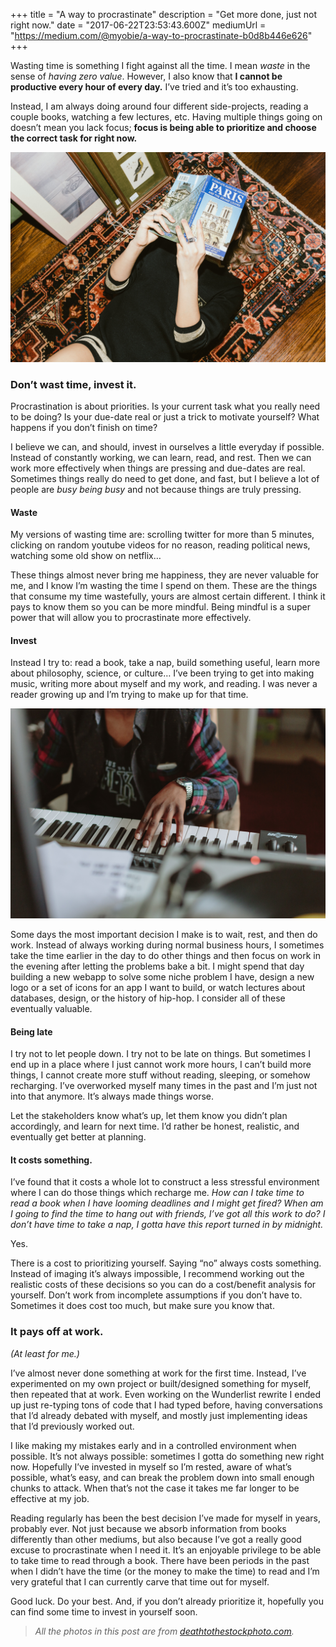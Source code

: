 +++
title = "A way to procrastinate"
description = "Get more done, just not right now."
date = "2017-06-22T23:53:43.600Z"
mediumUrl = "https://medium.com/@myobie/a-way-to-procrastinate-b0d8b446e626"
+++

Wasting time is something I fight against all the time. I mean _waste_ in the sense of _having zero value_. However, I also know that **I cannot be productive every hour of every day.** I’ve tried and it’s too exhausting.

Instead, I am always doing around four different side-projects, reading a couple books, watching a few lectures, etc. Having multiple things going on doesn’t mean you lack focus; **focus is being able to prioritize and choose the correct task for right now.**

![Wasting vs. investing time.](1-1jcC1GaiZe8xkklerk78DA.jpeg)

### Don’t wast time, invest it.

Procrastination is about priorities. Is your current task what you really need to be doing? Is your due-date real or just a trick to motivate yourself? What happens if you don’t finish on time?

I believe we can, and should, invest in ourselves a little everyday if possible. Instead of constantly working, we can learn, read, and rest. Then we can work more effectively when things are pressing and due-dates are real. Sometimes things really do need to get done, and fast, but I believe a lot of people are _busy being busy_ and not because things are truly pressing.

#### Waste

My versions of wasting time are: scrolling twitter for more than 5 minutes, clicking on random youtube videos for no reason, reading political news, watching some old show on netflix…

These things almost never bring me happiness, they are never valuable for me, and I know I’m wasting the time I spend on them. These are the things that consume my time wastefully, yours are almost certain different. I think it pays to know them so you can be more mindful. Being mindful is a super power that will allow you to procrastinate more effectively.

#### Invest

Instead I try to: read a book, take a nap, build something useful, learn more about philosophy, science, or culture… I’ve been trying to get into making music, writing more about myself and my work, and reading. I was never a reader growing up and I’m trying to make up for that time.

![An image to represent “making music.” Do something recharging regularly instead of work, if you can.](1-U6MO7j0RxDjrqSd0Pxo96A.jpeg)

Some days the most important decision I make is to wait, rest, and then do work. Instead of always working during normal business hours, I sometimes take the time earlier in the day to do other things and then focus on work in the evening after letting the problems bake a bit. I might spend that day building a new webapp to solve some niche problem I have, design a new logo or a set of icons for an app I want to build, or watch lectures about databases, design, or the history of hip-hop. I consider all of these eventually valuable.

#### Being late

I try not to let people down. I try not to be late on things. But sometimes I end up in a place where I just cannot work more hours, I can’t build more things, I cannot create more stuff without reading, sleeping, or somehow recharging. I’ve overworked myself many times in the past and I’m just not into that anymore. It’s always made things worse.

Let the stakeholders know what’s up, let them know you didn’t plan accordingly, and learn for next time. I’d rather be honest, realistic, and eventually get better at planning.

#### It costs something.

I’ve found that it costs a whole lot to construct a less stressful environment where I can do those things which recharge me. _How can I take time to read a book when I have looming deadlines and I might get fired? When am I going to find the time to hang out with friends, I’ve got all this work to do? I don’t have time to take a nap, I gotta have this report turned in by midnight._

Yes.

There is a cost to prioritizing yourself. Saying “no” always costs something. Instead of imaging it’s always impossible, I recommend working out the realistic costs of these decisions so you can do a cost/benefit analysis for yourself. Don’t work from incomplete assumptions if you don’t have to. Sometimes it does cost too much, but make sure you know that.

### It pays off at work.

_(At least for me.)_

I’ve almost never done something at work for the first time. Instead, I’ve experimented on my own project or built/designed something for myself, then repeated that at work. Even working on the Wunderlist rewrite I ended up just re-typing tons of code that I had typed before, having conversations that I’d already debated with myself, and mostly just implementing ideas that I’d previously worked out.

I like making my mistakes early and in a controlled environment when possible. It’s not always possible: sometimes I gotta do something new right now. Hopefully I’ve invested in myself so I’m rested, aware of what’s possible, what’s easy, and can break the problem down into small enough chunks to attack. When that’s not the case it takes me far longer to be effective at my job.

Reading regularly has been the best decision I’ve made for myself in years, probably ever. Not just because we absorb information from books differently than other mediums, but also because I’ve got a really good excuse to procrastinate when I need it. It’s an enjoyable privilege to be able to take time to read through a book. There have been periods in the past when I didn’t have the time (or the money to make the time) to read and I’m very grateful that I can currently carve that time out for myself.

Good luck. Do your best. And, if you don’t already prioritize it, hopefully you can find some time to invest in yourself soon.

> _All the photos in this post are from_ [_deathtothestockphoto.com_](https://deathtothestockphoto.com)_._